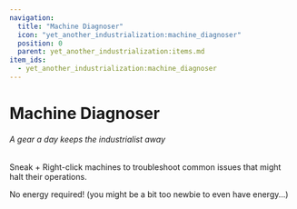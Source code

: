```yaml
---
navigation:
  title: "Machine Diagnoser"
  icon: "yet_another_industrialization:machine_diagnoser"
  position: 0
  parent: yet_another_industrialization:items.md
item_ids:
  - yet_another_industrialization:machine_diagnoser
---
```


# Machine Diagnoser
###### *A gear a day keeps the industrialist away*

Sneak + Right-click machines to troubleshoot common issues that might halt their operations.

No energy required! (you might be a bit too newbie to even have energy...)

<Recipe id="yet_another_industrialization:craft/machine_diagnoser" />
